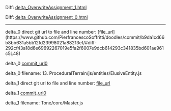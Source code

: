 Diff: [delta_OverwriteAssignment_1.html](./delta_OverwriteAssignment_1.html)

Diff: [delta_OverwriteAssignment_0.html](./delta_OverwriteAssignment_0.html)

<hr>
delta_0 direct git url to file and line number: [file_url](https://www.github.com/PierfrancescoSoffritti/doodles/commit/b9da1cd66b8bb631a5bb12fd23998021a88213ef/#diff-292cf43a18d6e69692267019e5fa2f6007e9dcb614293c341835bd601ae961c5L48)

delta_0 [commit_url0](https://www.github.com/PierfrancescoSoffritti/doodles/commit/b9da1cd66b8bb631a5bb12fd23998021a88213ef)

delta_0 filename: 13. ProceduralTerrain/js/entities/ElusiveEntity.js



delta_1 direct git url to file and line number: [file_url](https://www.github.com/Tonejs/Tone.js/commit/237202c0493810c389a3b7968f5be2e7f0a12fdf/#diff-6cb83f0bed868889bb6072078be8688021f135668c44931b86a2a344945ec3d5L44)

delta_1 [commit_url0](https://www.github.com/Tonejs/Tone.js/commit/237202c0493810c389a3b7968f5be2e7f0a12fdf)

delta_1 filename: Tone/core/Master.js



